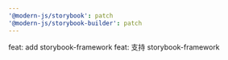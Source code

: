 ```yaml
---
'@modern-js/storybook': patch
'@modern-js/storybook-builder': patch
---
```


feat: add storybook-framework
feat: 支持 storybook-framework
